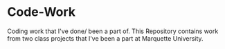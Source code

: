# Code-Work
Coding work that I've done/ been a part of.
This Repository contains work from two class projects that I've been a part at Marquette University.
